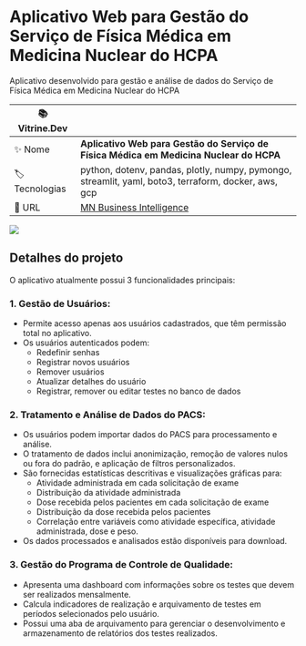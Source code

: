 # Aplicativo Web para Gestão do Serviço de Física Médica em Medicina Nuclear do HCPA

Aplicativo desenvolvido para gestão e análise de dados do Serviço de Física Médica em Medicina Nuclear do HCPA

| :books: Vitrine.Dev |     |
| -------------  | --- |
| :sparkles: Nome        | **Aplicativo Web para Gestão do Serviço de Física Médica em Medicina Nuclear do HCPA**
| :label: Tecnologias | python, dotenv, pandas, plotly, numpy, pymongo, streamlit, yaml, boto3, terraform, docker, aws, gcp
| :rocket: URL         | [MN Business Intelligence](https://fmmn-bi.streamlit.app/)

<!-- Inserir imagem com a #vitrinedev ao final do link -->
![](https://vitrinedev.s3.amazonaws.com/fmmnmanagement.png#vitrinedev)

## Detalhes do projeto

O aplicativo atualmente possui 3 funcionalidades principais:

### 1. Gestão de Usuários:
   - Permite acesso apenas aos usuários cadastrados, que têm permissão total no aplicativo.
   - Os usuários autenticados podem:
     - Redefinir senhas
     - Registrar novos usuários
     - Remover usuários
     - Atualizar detalhes do usuário
     - Registrar, remover ou editar testes no banco de dados

### 2. Tratamento e Análise de Dados do PACS:
   - Os usuários podem importar dados do PACS para processamento e análise.
   - O tratamento de dados inclui anonimização, remoção de valores nulos ou fora do padrão, e aplicação de filtros personalizados.
   - São fornecidas estatísticas descritivas e visualizações gráficas para:
     - Atividade administrada em cada solicitação de exame
     - Distribuição da atividade administrada
     - Dose recebida pelos pacientes em cada solicitação de exame
     - Distribuição da dose recebida pelos pacientes
     - Correlação entre variáveis como atividade específica, atividade administrada, dose e peso.
   - Os dados processados e analisados estão disponíveis para download.

### 3. Gestão do Programa de Controle de Qualidade:
   - Apresenta uma dashboard com informações sobre os testes que devem ser realizados mensalmente.
   - Calcula indicadores de realização e arquivamento de testes em períodos selecionados pelo usuário.
   - Possui uma aba de arquivamento para gerenciar o desenvolvimento e armazenamento de relatórios dos testes realizados.
